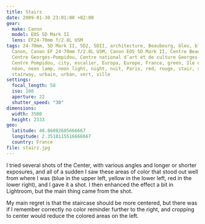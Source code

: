 ```yaml
---
title: Stairz
date: 2009-01-30 23:01:00 +02:00
gear:
  make: Canon
  model: EOS 5D Mark II
  lens: EF24-70mm f/2.8L USM
tags: 24-70mm, 5D Mark II, 5D2, 5DII, architecture, Beaubourg, bleu, blue,
  Canon, Canon EF 24-70mm f/2.8L USM, Canon EOS 5D Mark II, Centre Beaubourg,
  Centre Georges-Pompidou, Centre national d’art et de culture Georges-Pompidou,
  Centre Pompidou, city, escalier, Europa, Europe, France, green, Ile de France,
  néon, neon lamp, neon light, night, nuit, Paris, red, rouge, stair, staircase,
  stairway, urbain, urban, vert, ville
settings:
  focal_length: 58
  iso: 100
  aperture: 22
  shutter_speed: "30"
dimensions:
  width: 3500
  height: 2333
geo:
  latitude: 48.86082685666667
  longitude: 2.3518115516666667
  country: France
file: stairz.jpg
---
```


I tried several shots of the Center, with various angles and longer or shorter exposures, and all of a sudden I saw these areas of color that stood out well from where I was (blue in the upper left, yellow in the lower left, red in the lower right), and I gave it a shot. I then enhanced the effect a bit in Lightroom, but the main thing came from the shot.

My main regret is that the staircase should be more centered, but there was if I remember correctly no color reminder further to the right, and cropping to center would reduce the colored areas on the left.

